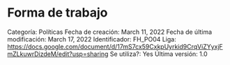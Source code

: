 # Forma de trabajo

Categoría: Políticas
Fecha de creación: March 11, 2022
Fecha de última modificación: March 17, 2022
Identificador: FH_PO04
Liga: https://docs.google.com/document/d/17mS7cx59CxkpUyrkid9CrqViZYyxjFmZLkuwrDizdeM/edit?usp=sharing
Se utiliza?: Yes
Última versión: 1.0